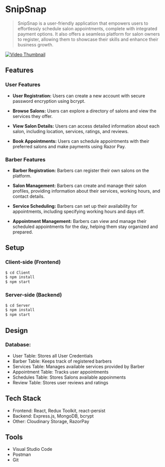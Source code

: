# SnipSnap

> SnipSnap is a user-friendly application that empowers users to effortlessly schedule salon appointments, complete with integrated payment options. It also offers a seamless platform for salon owners to register, allowing them to showcase their skills and enhance their business growth.


[![Video Thumbnail]("")](https://github.com/vinayak1809/Book-a-Barber/assets/63184281/1565d4c0-10cc-4927-9cc7-5acb2bc7e5f8)

## Features

### User Features
  - **User Registration:** Users can create a new account with secure password encryption using bcrypt.

  - **Browse Salons:** Users can explore a directory of salons and view the services they offer.

  - **View Salon Details:** Users can access detailed information about each salon, including location, services, ratings, and reviews.

 - **Book Appointments:** Users can schedule appointments with their preferred salons and make payments using Razor Pay.


### Barber Features

 - **Barber Registration:** Barbers can register their own salons on the platform.

 - **Salon Management:** Barbers can create and manage their salon profiles, providing information about their services, working hours, and contact details.

 - **Service Scheduling:** Barbers can set up their availability for appointments, including specifying working hours and days off.

 - **Appointment Management:** Barbers can view and manage their scheduled appointments for the day, helping them stay organized and prepared.

## Setup

### Client-side (Frontend)

 ```bash
 $ cd Client
 $ npm install
 $ npm start
 ```

### Server-side (Backend)

 ```bash
 $ cd Server
 $ npm install
 $ npm start
 ```

## Design
### Database: 

  * User Table: Stores all User Credentials
  * Barber Table: Keeps track of registered barbers
  * Services Table: Manages available services provided by Barber
  * Appointment Table: Tracks user appointments
  * Schedules Table: Stores Salons available appoinments
  * Review Table: Stores user reviews and ratings

## Tech Stack

  * Frontend: React, Redux Toolkit, react-persist
  * Backend: Express.js, MongoDB, bcrypt
  * Other: Cloudinary Storage, RazorPay

## Tools

  * Visual Studio Code
  * Postman
  * Git


